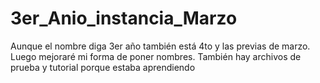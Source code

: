 # 3er_Anio_instancia_Marzo
Aunque el nombre diga 3er año también está 4to y las previas de marzo. Luego mejoraré mi forma de poner nombres. También hay archivos de prueba y tutorial porque estaba aprendiendo
